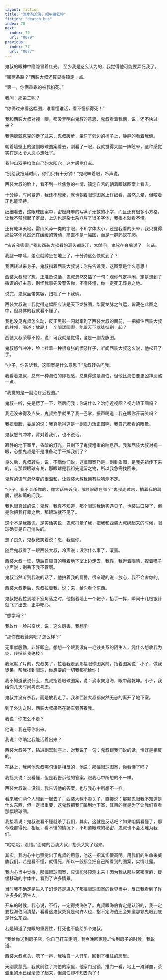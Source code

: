 ```yaml
---
layout: fiction
title: "滴水聚沧海，眼中藏乾坤"
fiction: "deatch_bus"
index: 78
next:
  index: 79
  url: "0079"
previous:
  index: 77
  url: "0077"
---
```

鬼叔的眼神中隐隐冒着红光。  至少我是这么认为的，我觉得他可能要弄死我了。

“哪两条路？”西装大叔还算显得镇定一点。

“第一，你俩乖乖的被我掐死。”

我问：那第二呢？

“你俩过来看这幅图，谁看懂谁活，看不懂都得死！”

我和西装大叔对视一眼，都没弄明白鬼叔的意思，鬼叔看着我俩，说：还不快过来？

我俩兢兢克克的走了过来，鬼叔踱步，坐在了旁边的椅子上，静静的看着我俩。

朝着墙壁上的这副眼球图案看去，刚看了一眼，我就觉得大脑一阵眩晕，这种感觉实在是太令人恶心想吐了。

我伸出双手掐住自己的太阳穴，这才感觉好点。

“别给我拖延时间，你们只有十分钟！”鬼叔眯着眼，冷声说。

西装大叔的脸上，看不到一丝焦急的神情，镇定自若的朝着眼球图案上看去。

十分钟，时间紧迫，我还不想死，就也朝着眼球图案上仔细看，虽然头晕，但咬着牙也能坚持。

细细看去，这眼球图案中，密密麻麻的写满了无数的小字，而且还有很多小方格，让我不禁想起了罗盘，上边也是杂七杂八写了很多字体，我根本就看不懂。

还有乾坤天地，雷山风泽一类的字眼，不知字体太小，还是我看的头晕，我只觉得那些字体竟然还在缓缓的转动，简直不是一幅图，而是一群蚂蚁在爬。

“告诉我答案。”我和西装大叔看的满头都是汗，忽然间，鬼叔在身后说了一句话。

我腿一哆嗦，差点就蹲坐在地上了，十分钟这么快就到了？

我俩转过来身子，鬼叔指着西装大叔说：你先告诉我，这图案是什么意思！

西装大叔想了想，正准备说话，鬼叔忽然又插了一句：观你气定神闲，定是想到了撒谎的好主意，别怪我事先没警告你，不懂装懂，你一定死无葬身之地。

说完，鬼叔面带笑容，扫视了一下我俩。

西装大叔说：我觉得这幅图应该是天下龙脉图，华夏龙脉之气运，皆藏在此图之中，但具体的我就看不懂了。

我也没见鬼叔怎么动，反正黑影一闪就窜到了西装大叔的面前，一把抓住西装大叔的脖领，喝道：放屁！一个眼球图案，能跟天下龙脉扯到一起？

西装大叔荣辱不惊，说：可我就是觉得，这是一副龙脉图。

鬼叔怒气冲冲，脸上挂着一种很夸张的愤怒样子，听闻西装大叔这么说，他松开了手。

“小子，你告诉我，这图案是什么意思？”鬼叔转头问我。

我看着鬼叔，总有一种海伯的即视感，总觉得这是海伯，但他比海伯要更凶神恶煞一点。

“我觉的是一副治疗近视图。”

鬼叔一听，先是愣了一下，然后问我：你说什么？治疗近视图？视力矫正图吗？

我还没来得及点头，鬼叔抬手就甩了我一巴掌，振声喝道：我在跟你开玩笑吗？

我捂着脸，委屈的说：我真觉得这是一副视力矫正图啊，我自己都看的眼晕。

鬼叔怒气冲冲，背对着我们，也不说话。

寂静的地下室里，昏暗的灯光，只剩下了鬼叔粗重的喘息声。我和西装大叔对视一眼，心想鬼叔是不是准备动手干掉我们了？

良久后，鬼叔转头，说：不瞒你们说，这幅图案乃是一副卦象图，是我先祖传下来的，与那颗眼球有关，那眼球是我祖先遗留之物，所以我急需找回来。

鬼叔的语气忽然变的很温和，让西装大叔我俩有些猜测不定。

“小子，我不会杀你的，你实话告诉我，那颗眼球在哪？”鬼叔走过来，拍着我的肩膀，很和蔼的问我。

我也很真诚的说：鬼叔，我真不知道，那个眼球我确实遇见了，也装进口袋了，但是你把我打晕之后，那眼珠就不见了。

这个不是我撒谎，是实话实说，鬼叔打晕了我，把我和西装大叔绑起来的时候，眼球确实是自己消失的。

想了良久，鬼叔微笑着说：恩，我信你。

随后鬼叔看了一眼西装大叔，冷声说：没你什么事了，滚蛋。

西装大叔一怔，随后自顾自的朝着地下室上边走去，我靠，我瞪着眼睛，捏着嗓子小声说：别丢下我不管啊。

鬼叔当然听到我说的话了，他拍着我的肩膀，很亲昵的说：放心，我不会害你的。

西装大叔走后，鬼叔拉着我，说：来，给你看个东西。

鬼叔把我拉到地下室角落之时，他指着墙上一个靶子，抬手一挥，瞬间十几根银针就飞了出去，正中靶心。

“想学吗？”

我故作一脸兴奋状，说：这么厉害，我想学。

“那你做我徒弟吧？怎么样？”

无事献殷勤，非奸即盗。想想一个跟我没有一毛钱关系的陌生人，凭什么想收我为徒，传授给我绝技？

我沉默了片刻，鬼叔笑了，拉着我走到那幅眼球图案前，指着图案说：小子，做我徒弟，帮我找到眼球，你想要的一切我都能给你！

我不知道该说什么，鬼叔指着眼球图案，说：滴水聚沧海，眼中藏乾坤。小子，我给你几天时间考虑考虑。

鬼叔并没有杀我，而是放我走了。我和西装大叔都安然无恙的离开了地下室。

到了外边之时，西装大叔果然在轿车旁等着我。

我说：你怎么不走？

他说：我在等你出来。

我说：你确定我能活着出来？

西装大叔笑了，钻进副驾驶座上，对我说了一句：鬼叔跟我们说的话，恰好是相反的。

在路上，我问他鬼叔哪句话是相反的，他说：那幅眼球图案，你看懂了吗？

我摇头说：没看懂，但是我告诉他的答案，跟我心中所想的不一样。

西装大叔说：没错，我告诉他的答案，也与我心中所想不一样。

看来我们两个人想到一起去了，西装大叔不卖关子，直接说：那颗鬼眼我不知道是什么东西，但一定很重要，这鬼叔把我们骗到地下室，其目的就是为了让我们查看那幅眼球图。

我接着说：鬼叔说看不懂就杀了我们，其实，这就是反话吧？如果咱俩看懂了，那今晚都得死，相反，看不懂的情况下，不知道眼球的秘密，鬼叔也不会太难为我们。

“哈哈哈，没错。”面瘫的西装大叔，抬头大笑了起来。

其实，我内心中也察觉出了鬼叔的用意，他这一招其实很高明。用我们的生命来威胁我们，若是看不懂，就得死，所以一般都会把自己所看到的图案，实情吐露。

我内心当中觉得，那幅眼球图案，应该能够预测未来！因为我从那些密密麻麻，缓缓移动的字体中，看到了许多情景。

当时我不确定是进入了幻觉还是进入了那幅眼球图案的世界当中，反正我看到了许许多多的陌生人。

开车的时候，我心说，不行，一定得找海伯了。鬼叔跟海伯肯定是认识的，我一定要找海伯问清楚，看看这鬼叔究竟是何许人也，指不定海伯还会知道那颗鬼眼到底是什么东西。

若是知道了鬼眼的重要性，打死也不能给那个鬼叔。

“我给你送到房子店，你自己打车走吧，我今晚回家睡。”快到房子的时候，我说道。

西装大叔点头，嗯了一声，我独自一人开车，回到了租住的房里。

天刚蒙蒙亮，我就前往了海伯的家里，他家门没锁，推门一看，地上一滩鲜血，茶壶里的水已经滚烫了起来，但海伯却不知去向了！